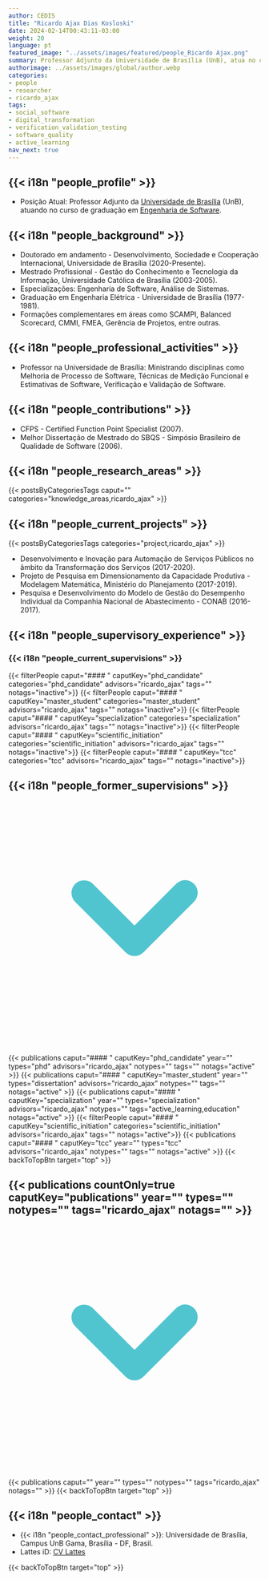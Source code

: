 ```yaml
---
author: CEDIS
title: "Ricardo Ajax Dias Kosloski"
date: 2024-02-14T00:43:11-03:00
weight: 20
language: pt
featured_image: "../assets/images/featured/people_Ricardo Ajax.png"
summary: Professor Adjunto da Universidade de Brasília (UnB), atua no curso de graduação em Engenharia de Software. 
authorimage: ../assets/images/global/author.webp
categories:
- people
- researcher
- ricardo_ajax
tags: 
- social_software
- digital_transformation
- verification_validation_testing
- software_quality
- active_learning
nav_next: true
---
```

<div id="top"></div>

## {{< i18n "people_profile" >}}
- Posição Atual: Professor Adjunto da [Universidade de Brasília](https://www.unb.br/) (UnB), atuando no curso de graduação em [Engenharia de Software](http://software.unb.br/). 

## {{< i18n "people_background" >}}
- Doutorado em andamento - Desenvolvimento, Sociedade e Cooperação Internacional, Universidade de Brasília (2020-Presente).
- Mestrado Profissional - Gestão do Conhecimento e Tecnologia da Informação, Universidade Católica de Brasília (2003-2005).
- Especializações: Engenharia de Software, Análise de Sistemas.
- Graduação em Engenharia Elétrica - Universidade de Brasília (1977-1981)​​.
- Formações complementares em áreas como SCAMPI, Balanced Scorecard, CMMI, FMEA, Gerência de Projetos, entre outras​​.

## {{< i18n "people_professional_activities" >}}
- Professor na Universidade de Brasília: Ministrando disciplinas como Melhoria de Processo de Software, Técnicas de Medição Funcional e Estimativas de Software, Verificação e Validação de Software​​.

## {{< i18n "people_contributions" >}}
- CFPS - Certified Function Point Specialist (2007).
- Melhor Dissertação de Mestrado do SBQS - Simpósio Brasileiro de Qualidade de Software (2006)​​.

## {{< i18n "people_research_areas" >}}
{{< postsByCategoriesTags caput="" categories="knowledge_areas,ricardo_ajax" >}}

## {{< i18n "people_current_projects" >}}
{{< postsByCategoriesTags categories="project,ricardo_ajax" >}}
- Desenvolvimento e Inovação para Automação de Serviços Públicos no âmbito da Transformação dos Serviços (2017-2020).
- Projeto de Pesquisa em Dimensionamento da Capacidade Produtiva - Modelagem Matemática, Ministério do Planejamento (2017-2019).
- Pesquisa e Desenvolvimento do Modelo de Gestão do Desempenho Individual da Companhia Nacional de Abastecimento - CONAB (2016-2017).


## {{< i18n "people_supervisory_experience" >}}
### {{< i18n "people_current_supervisions" >}}
{{< filterPeople caput="#### " caputKey="phd_candidate" categories="phd_candidate" advisors="ricardo_ajax" tags="" notags="inactive">}}
{{< filterPeople caput="#### " caputKey="master_student" categories="master_student" advisors="ricardo_ajax" tags="" notags="inactive">}}
{{< filterPeople caput="#### " caputKey="specialization" categories="specialization" advisors="ricardo_ajax" tags="" notags="inactive">}}
{{< filterPeople caput="#### " caputKey="scientific_initiation" categories="scientific_initiation" advisors="ricardo_ajax" tags="" notags="inactive">}}
{{< filterPeople caput="#### " caputKey="tcc" categories="tcc" advisors="ricardo_ajax" tags="" notags="inactive">}}
<div id="previous-collaborators" x-data="{ showPrevious: false }">
    <h2 id="former-collaborators-title" @click="showPrevious = !showPrevious" class="text-xl font-bold mb-2 cursor-pointer flex items-center text-primary-900">
      {{< i18n "people_former_supervisions" >}}
      <svg :class="{'rotate-0': !showPrevious, 'rotate-180': showPrevious}" class="ml-2 h-5 w-5 transform transition-transform duration-200" xmlns="http://www.w3.org/2000/svg" viewBox="0 0 20 20" fill="#51C5CF"><path fill-rule="evenodd" d="M5.293 7.293a1 1 0 011.414 0L10 10.586l3.293-3.293a1 1 0 111.414 1.414l-4 4a1 1 0 01-1.414 0l-4-4a1 1 0 010-1.414z" clip-rule="evenodd" /></svg>
    </h2>
    <div x-show="showPrevious" x-cloak>
    {{< publications caput="#### " caputKey="phd_candidate"  year="" types="phd" advisors="ricardo_ajax" notypes="" tags="" notags="active" >}}
    {{< publications caput="#### " caputKey="master_student" year="" types="dissertation" advisors="ricardo_ajax" notypes="" tags="" notags="active" >}}
    {{< publications caput="#### " caputKey="specialization" year="" types="specialization" advisors="ricardo_ajax" notypes="" tags="active_learning,education" notags="active" >}}
    {{< filterPeople caput="#### " caputKey="scientific_initiation" categories="scientific_initiation" advisors="ricardo_ajax" tags="" notags="active">}}
    {{< publications caput="#### " caputKey="tcc" year="" types="tcc" advisors="ricardo_ajax" notypes="" tags="" notags="active" >}}
    {{< backToTopBtn target="top" >}}
    </div>
  </div>

<div id="npublications-section" x-data="{ showPublications: false }">
    <h2 id="npublications-title" @click="showPublications = !showPublications" class="text-xl font-bold mb-2 cursor-pointer flex items-center text-primary-900">
      {{< publications countOnly=true caputKey="publications" year="" types="" notypes="" tags="ricardo_ajax" notags="" >}}
      <svg :class="{'rotate-0': !showPublications, 'rotate-180': showPublications}" class="ml-2 h-5 w-5 transform transition-transform duration-200" xmlns="http://www.w3.org/2000/svg" viewBox="0 0 20 20" fill="#51C5CF"><path fill-rule="evenodd" d="M5.293 7.293a1 1 0 011.414 0L10 10.586l3.293-3.293a1 1 0 111.414 1.414l-4 4a1 1 0 01-1.414 0l-4-4a1 1 0 010-1.414z" clip-rule="evenodd" /></svg>
    </h2>
    <div x-show="showPublications" x-cloak>
      {{< publications caput="" year="" types="" notypes="" tags="ricardo_ajax" notags="" >}}
      {{< backToTopBtn target="top" >}}
    </div>
</div>

## {{< i18n "people_contact" >}}
- {{< i18n "people_contact_professional" >}}:  Universidade de Brasília, Campus UnB Gama, Brasília - DF, Brasil.
- Lattes iD: [CV Lattes](http://lattes.cnpq.br/8309011123228244)

{{< backToTopBtn target="top" >}}